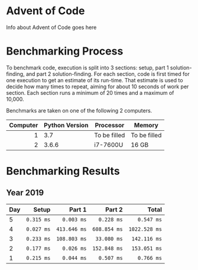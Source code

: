 # Advent of Code

Info about Advent of Code goes here

# Benchmarking Process

To benchmark code, execution is split into 3 sections: setup, part 1 solution-finding, and part 2 solution-finding. For each section, code is first timed for one execution to get an estimate of its run-time. That estimate is used to decide how many times to repeat, aiming for about 10 seconds of work per section. Each section runs a minimum of 20 times and a maximum of 10,000.

Benchmarks are taken on one of the following 2 computers.

|Computer|Python Version|Processor|Memory|
|---:|---|---|---|
|1|3.7|To be filled|To be filled|
|2|3.6.6|i7-7600U|16 GB|

# Benchmarking Results

## Year 2019
|Day|Setup|Part 1|Part 2| Total|
|:---|---:|---:|---:|---:|
| 5|`0.315 ms`|`0.003 ms`|`0.228 ms`|`0.547 ms`|
| 4|`0.027 ms`|`413.646 ms`|`608.854 ms`|`1022.528 ms`|
| 3|`0.233 ms`|`108.803 ms`|`33.080 ms`|`142.116 ms`|
| 2|`0.177 ms`|`0.026 ms`|`152.848 ms`|`153.051 ms`|
| 1|`0.215 ms`|`0.044 ms`|`0.507 ms`|`0.766 ms`|
